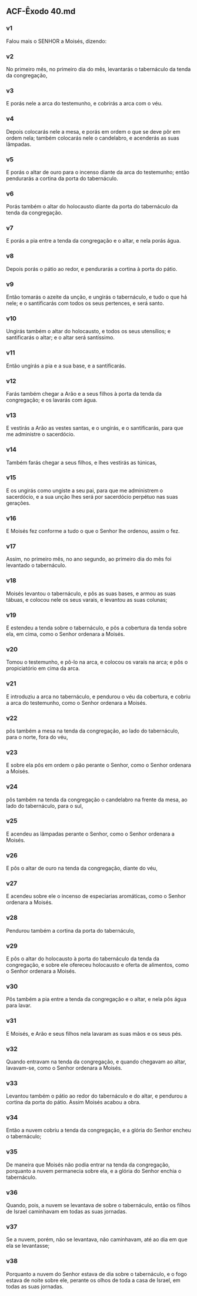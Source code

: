 ## ACF-Êxodo 40.md
### v1
 Falou mais o SENHOR a Moisés, dizendo:
### v2
 No primeiro mês, no primeiro dia do mês, levantarás o tabernáculo da tenda da congregação,
### v3
 E porás nele a arca do testemunho, e cobrirás a arca com o véu.
### v4
 Depois colocarás nele a mesa, e porás em ordem o que se deve pôr em ordem nela; também colocarás nele o candelabro, e acenderás as suas lâmpadas.
### v5
 E porás o altar de ouro para o incenso diante da arca do testemunho; então pendurarás a cortina da porta do tabernáculo.
### v6
 Porás também o altar do holocausto diante da porta do tabernáculo da tenda da congregação.
### v7
 E porás a pia entre a tenda da congregação e o altar, e nela porás água.
### v8
 Depois porás o pátio ao redor, e pendurarás a cortina à porta do pátio.
### v9
 Então tomarás o azeite da unção, e ungirás o tabernáculo, e tudo o que há nele; e o santificarás com todos os seus pertences, e será santo.
### v10
 Ungirás também o altar do holocausto, e todos os seus utensílios; e santificarás o altar; e o altar será santíssimo.
### v11
 Então ungirás a pia e a sua base, e a santificarás.
### v12
 Farás também chegar a Arão e a seus filhos à porta da tenda da congregação; e os lavarás com água.
### v13
 E vestirás a Arão as vestes santas, e o ungirás, e o santificarás, para que me administre o sacerdócio.
### v14
 Também farás chegar a seus filhos, e lhes vestirás as túnicas,
### v15
 E os ungirás como ungiste a seu pai, para que me administrem o sacerdócio, e a sua unção lhes será por sacerdócio perpétuo nas suas gerações.
### v16
 E Moisés fez conforme a tudo o que o Senhor lhe ordenou, assim o fez.
### v17
 Assim, no primeiro mês, no ano segundo, ao primeiro dia do mês foi levantado o tabernáculo.
### v18
 Moisés levantou o tabernáculo, e pôs as suas bases, e armou as suas tábuas, e colocou nele os seus varais, e levantou as suas colunas;
### v19
 E estendeu a tenda sobre o tabernáculo, e pôs a cobertura da tenda sobre ela, em cima, como o Senhor ordenara a Moisés.
### v20
 Tomou o testemunho, e pô-lo na arca, e colocou os varais na arca; e pôs o propiciatório em cima da arca.
### v21
 E introduziu a arca no tabernáculo, e pendurou o véu da cobertura, e cobriu a arca do testemunho, como o Senhor ordenara a Moisés.
### v22
 pôs também a mesa na tenda da congregação, ao lado do tabernáculo, para o norte, fora do véu,
### v23
 E sobre ela pôs em ordem o pão perante o Senhor, como o Senhor ordenara a Moisés.
### v24
 pôs também na tenda da congregação o candelabro na frente da mesa, ao lado do tabernáculo, para o sul,
### v25
 E acendeu as lâmpadas perante o Senhor, como o Senhor ordenara a Moisés.
### v26
 E pôs o altar de ouro na tenda da congregação, diante do véu,
### v27
 E acendeu sobre ele o incenso de especiarias aromáticas, como o Senhor ordenara a Moisés.
### v28
 Pendurou também a cortina da porta do tabernáculo,
### v29
 E pôs o altar do holocausto à porta do tabernáculo da tenda da congregação, e sobre ele ofereceu holocausto e oferta de alimentos, como o Senhor ordenara a Moisés.
### v30
 Pôs também a pia entre a tenda da congregação e o altar, e nela pôs água para lavar.
### v31
 E Moisés, e Arão e seus filhos nela lavaram as suas mãos e os seus pés.
### v32
 Quando entravam na tenda da congregação, e quando chegavam ao altar, lavavam-se, como o Senhor ordenara a Moisés.
### v33
 Levantou também o pátio ao redor do tabernáculo e do altar, e pendurou a cortina da porta do pátio. Assim Moisés acabou a obra.
### v34
 Então a nuvem cobriu a tenda da congregação, e a glória do Senhor encheu o tabernáculo;
### v35
 De maneira que Moisés não podia entrar na tenda da congregação, porquanto a nuvem permanecia sobre ela, e a glória do Senhor enchia o tabernáculo.
### v36
 Quando, pois, a nuvem se levantava de sobre o tabernáculo, então os filhos de Israel caminhavam em todas as suas jornadas.
### v37
 Se a nuvem, porém, não se levantava, não caminhavam, até ao dia em que ela se levantasse;
### v38
 Porquanto a nuvem do Senhor estava de dia sobre o tabernáculo, e o fogo estava de noite sobre ele, perante os olhos de toda a casa de Israel, em todas as suas jornadas.
